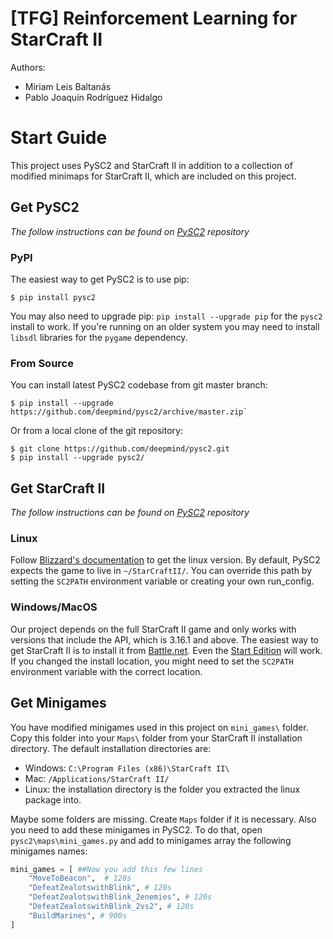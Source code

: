 # [TFG] Reinforcement Learning for StarCraft II
Authors:
* Miriam Leis Baltanás
* Pablo Joaquín Rodríguez Hidalgo

# Start Guide
This project uses PySC2 and StarCraft II in addition to a collection of modified minimaps for StarCraft II, which are included on this project.

## Get PySC2
*The follow instructions can be found on [PySC2](https://github.com/deepmind/pysc2 "PySC2 repository") repository*
### PyPI
The easiest way to get PySC2 is to use pip:
```
$ pip install pysc2
```
You may also need to upgrade pip: `pip install --upgrade pip` for the `pysc2` install to work. If you're running on an older system you may need to install `libsdl` libraries for the `pygame` dependency.
### From Source
You can install latest PySC2 codebase from git master branch:
```
$ pip install --upgrade https://github.com/deepmind/pysc2/archive/master.zip`
```
Or from a local clone of the git repository:
```
$ git clone https://github.com/deepmind/pysc2.git
$ pip install --upgrade pysc2/
```

## Get StarCraft II
*The follow instructions can be found on [PySC2](https://github.com/deepmind/pysc2 "PySC2 repository") repository*
### Linux
Follow [Blizzard's documentation](https://github.com/Blizzard/s2client-proto#downloads) to get the linux version. By default, PySC2 expects the game to live in `~/StarCraftII/`. You can override this path by setting the `SC2PATH` environment variable or creating your own run_config.
### Windows/MacOS
Our project depends on the full StarCraft II game and only works with versions that include the API, which is 3.16.1 and above.
The easiest way to get StarCraft II is to install it from [Battle.net](https://eu.shop.battle.net/es-es). Even the [Start Edition](https://starcraft2.com/es-es/) will work. If you changed the install location, you might need to set the `SC2PATH` environment variable with the correct location.

## Get Minigames
You have modified minigames used in this project on `mini_games\` folder. Copy this folder into your `Maps\` folder from your StarCraft II installation directory.
The default installation directories are:
* Windows: `C:\Program Files (x86)\StarCraft II\`
* Mac: `/Applications/StarCraft II/`
* Linux: the installation directory is the folder you extracted the linux package into.

Maybe some folders are missing. Create `Maps` folder if it is necessary.
Also you need to add these minigames in PySC2. To do that, open `pysc2\maps\mini_games.py` and add to minigames array the following minigames names:
```python
mini_games = [ ##Now you add this few lines 
    "MoveToBeacon",  # 120s   
    "DefeatZealotswithBlink", # 120s
    "DefeatZealotswithBlink_2enemies", # 120s
    "DefeatZealotswithBlink_2vs2", # 120s
    "BuildMarines", # 900s
]
```
